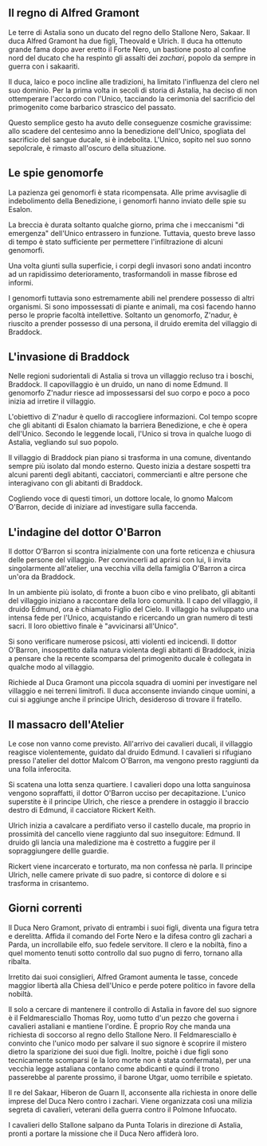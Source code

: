 ## Il regno di Alfred Gramont

Le terre di Astalia sono un ducato del regno dello Stallone Nero, Sakaar. Il duca Alfred Gramont ha due figli, Theovald e Ulrich. Il duca ha ottenuto grande fama dopo aver eretto il Forte Nero, un bastione posto al confine nord del ducato che ha respinto gli assalti dei *zachari*, popolo da sempre in guerra con i sakaariti.

Il duca, laico e poco incline alle tradizioni, ha limitato l'influenza del clero nel suo dominio. Per la prima volta in secoli di storia di Astalia, ha deciso di non ottemperare l'accordo con l'Unico, tacciando la cerimonia del sacrificio del primogenito come barbarico strascico del passato.

Questo semplice gesto ha avuto delle conseguenze cosmiche gravissime: allo scadere del centesimo anno la benedizione dell'Unico, spogliata del sacrificio del sangue ducale, si è indebolita. L'Unico, sopito nel suo sonno sepolcrale, è rimasto all'oscuro della situazione.

## Le spie genomorfe

La pazienza gei genomorfi è stata ricompensata. Alle prime avvisaglie di indebolimento della Benedizione, i genomorfi hanno inviato delle spie su Esalon. 

La breccia è durata soltanto qualche giorno, prima che i meccanismi "di emergenza" dell'Unico entrassero in funzione. Tuttavia, questo breve lasso di tempo è stato sufficiente per permettere l'infiltrazione di alcuni genomorfi.

Una volta giunti sulla superficie, i corpi degli invasori sono andati incontro ad un rapidissimo deterioramento, trasformandoli in masse fibrose ed informi.

I genomorfi tuttavia sono estremamente abili nel prendere possesso di altri organismi. Si sono impossessati di piante e animali, ma così facendo hanno perso le proprie facoltà intellettive. Soltanto un genomorfo, Z'nadur, è riuscito a prender possesso di una persona, il druido eremita del villaggio di Braddock.

## L'invasione di Braddock

Nelle regioni sudorientali di Astalia si trova un villaggio recluso tra i boschi, Braddock. Il capovillaggio è un druido, un nano di nome Edmund. Il genomorfo Z'nadur riesce ad impossessarsi del suo corpo e poco a poco inizia ad irretire il villaggio.

L'obiettivo di Z'nadur è quello di raccogliere informazioni. Col tempo scopre che gli abitanti di Esalon chiamato la barriera Benedizione, e che è opera dell'Unico. Secondo le leggende locali, l'Unico si trova in qualche luogo di Astalia, vegliando sul suo popolo.

Il villaggio di Braddock pian piano si trasforma in una comune, diventando sempre più isolato dal mondo esterno. Questo inizia a destare sospetti tra alcuni parenti degli abitanti, cacciatori, commercianti e altre persone che interagivano con gli abitanti di Braddock.

Cogliendo voce di questi timori, un dottore locale, lo gnomo Malcom O'Barron, decide di iniziare ad investigare sulla faccenda. 

## L'indagine del dottor O'Barron

Il dottor O'Barron si scontra inizialmente con una forte reticenza e chiusura delle persone del villaggio. Per convincerli ad aprirsi con lui, li invita singolarmente all'atelier, una vecchia villa della famiglia O'Barron a circa un'ora da Braddock. 

In un ambiente più isolato, di fronte a buon cibo e vino prelibato, gli abitanti del villaggio iniziano a raccontare della loro comunità. Il capo del villaggio, il druido Edmund, ora è chiamato Figlio del Cielo. Il villaggio ha sviluppato una intensa fede per l'Unico, acquistando e ricercando un gran numero di testi sacri. Il loro obiettivo finale è "avvicinarsi all'Unico".

Si sono verificare numerose psicosi, atti violenti ed incicendi. Il dottor O'Barron, insospettito dalla natura violenta degli abitanti di Braddock, inizia a pensare che la recente scomparsa del primogenito ducale è collegata in qualche modo al villaggio.

Richiede al Duca Gramont una piccola squadra di uomini per investigare nel villaggio e nei terreni limitrofi. Il duca acconsente inviando cinque uomini, a cui si aggiunge anche il principe Ulrich, desideroso di trovare il fratello.

## Il massacro dell'Atelier

Le cose non vanno come previsto. All'arrivo dei cavalieri ducali, il villaggio reagisce violentemente, guidato dal druido Edmund. I cavalieri si rifugiano presso l'atelier del dottor Malcom O'Barron, ma vengono presto raggiunti da una folla inferocita. 

Si scatena una lotta senza quartiere. I cavalieri dopo una lotta sanguinosa vengono sopraffatti, il dottor O'Barron ucciso per decapitazione. L'unico superstite è il principe Ulrich, che riesce a prendere in ostaggio il braccio destro di Edmund, il cacciatore Rickert Keith. 

Ulrich inizia a cavalcare a perdifiato verso il castello ducale, ma proprio in prossimità del cancello viene raggiunto dal suo inseguitore: Edmund. Il druido gli lancia una maledizione ma è costretto a fuggire per il sopraggiungere dellle guardie.

Rickert viene incarcerato e torturato, ma non confessa nè parla. Il principe Ulrich, nelle camere private di suo padre, si contorce di dolore e si trasforma in crisantemo.

## Giorni correnti

Il Duca Nero Gramont, privato di entrambi i suoi figli, diventa una figura tetra e derelitta. Affida il comando del Forte Nero e la difesa contro gli zachari a Parda, un incrollabile elfo, suo fedele servitore. Il clero e la nobiltà, fino a quel momento tenuti sotto controllo dal suo pugno di ferro, tornano alla ribalta. 

Irretito dai suoi consiglieri, Alfred Gramont aumenta le tasse, concede maggior libertà alla Chiesa dell'Unico e perde potere politico in favore della nobiltà.

Il solo a cercare di mantenere il controllo di Astalia in favore del suo signore è il Feldmaresciallo Thomas Roy, uomo tutto d'un pezzo che governa i cavalieri astaliani e mantiene l'ordine. È proprio Roy che manda una richiesta di soccorso al regno dello Stallone Nero. Il Feldmaresciallo è convinto che l'unico modo per salvare il suo signore è scoprire il mistero dietro la sparizione dei suoi due figli. Inoltre, poichè i due figli sono tecnicamente scomparsi (e la loro morte non è stata confermata), per una vecchia legge astaliana contano come abdicanti e quindi il trono passerebbe al parente prossimo, il barone Utgar, uomo terribile e spietato.

Il re del Sakaar, Hiberon de Guarn II, acconsente alla richiesta in onore delle imprese del Duca Nero contro i zachari. Viene organizzata così una milizia segreta di cavalieri, veterani della guerra contro il Polmone Infuocato.

I cavalieri dello Stallone salpano da Punta Tolaris in direzione di Astalia, pronti a portare la missione che il Duca Nero affiderà loro.
